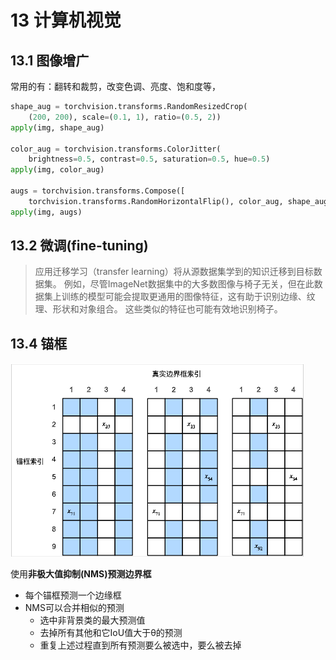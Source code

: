 # 13 计算机视觉

## 13.1 图像增广

常用的有：翻转和裁剪，改变色调、亮度、饱和度等，

``` python
shape_aug = torchvision.transforms.RandomResizedCrop(
    (200, 200), scale=(0.1, 1), ratio=(0.5, 2))
apply(img, shape_aug)

color_aug = torchvision.transforms.ColorJitter(
    brightness=0.5, contrast=0.5, saturation=0.5, hue=0.5)
apply(img, color_aug)

augs = torchvision.transforms.Compose([
    torchvision.transforms.RandomHorizontalFlip(), color_aug, shape_aug])
apply(img, augs)
```

## 13.2 微调(fine-tuning)

> 应用迁移学习（transfer learning）将从源数据集学到的知识迁移到目标数据集。 例如，尽管ImageNet数据集中的大多数图像与椅子无关，但在此数据集上训练的模型可能会提取更通用的图像特征，这有助于识别边缘、纹理、形状和对象组合。 这些类似的特征也可能有效地识别椅子。

## 13.4 锚框

![anchor_to_bbox](./images/anchor_to_bbox.png)

使用**非极大值抑制(NMS)预测边界框**

- 每个锚框预测一个边缘框
- NMS可以合并相似的预测
  - 选中非背景类的最大预测值
  - 去掉所有其他和它IoU值大于θ的预测
  - 重复上述过程直到所有预测要么被选中，要么被去掉
